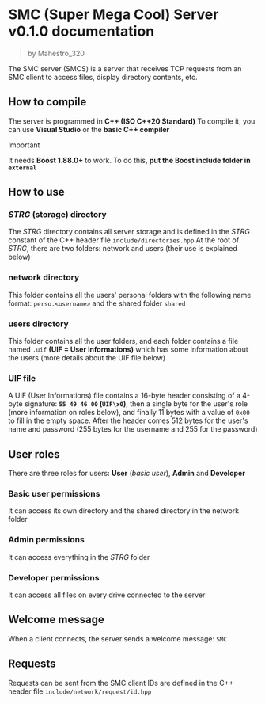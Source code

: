 # SMC (Super Mega Cool) Server v0.1.0 documentation
> by Mahestro_320

The SMC server (SMCS) is a server that receives TCP requests from an SMC client to access files, display directory contents, etc.

## How to compile

The server is programmed in **C++ (ISO C++20 Standard)**
To compile it, you can use **Visual Studio** or the **basic C++ compiler**

> [!IMPORTANT]
> It needs **Boost 1.88.0+** to work. To do this, **put the Boost include folder in `external`**

## How to use

### _STRG_ (storage) directory

The _STRG_ directory contains all server storage and is defined in the _STRG_ constant of the C++ header file `include/directories.hpp`
At the root of _STRG_, there are two folders: network and users (their use is explained below)

### network directory

This folder contains all the users' personal folders with the following name format: `perso.<username>` and the shared folder `shared`

### users directory

This folder contains all the user folders, and each folder contains a file named `.uif` **(UIF = User Informations)** which has some information about the users (more details about the UIF file below)

### UIF file

A UIF (User Informations) file contains a 16-byte header consisting of a 4-byte signature: **`55 49 46 00` (`UIF\x0`)**, then a single byte for the user's role (more information on roles below), and finally 11 bytes with a value of `0x00` to fill in the empty space. After the header comes 512 bytes for the user's name and password (255 bytes for the username and 255 for the password)

## User roles

There are three roles for users: **User** (_basic user_), **Admin** and **Developer**

### Basic user permissions

It can access its own directory and the shared directory in the network folder

### Admin permissions

It can access everything in the _STRG_ folder

### Developer permissions

It can access all files on every drive connected to the server

## Welcome message

When a client connects, the server sends a welcome message: `SMC`

## Requests

Requests can be sent from the SMC client
IDs are defined in the C++ header file `include/network/request/id.hpp`
